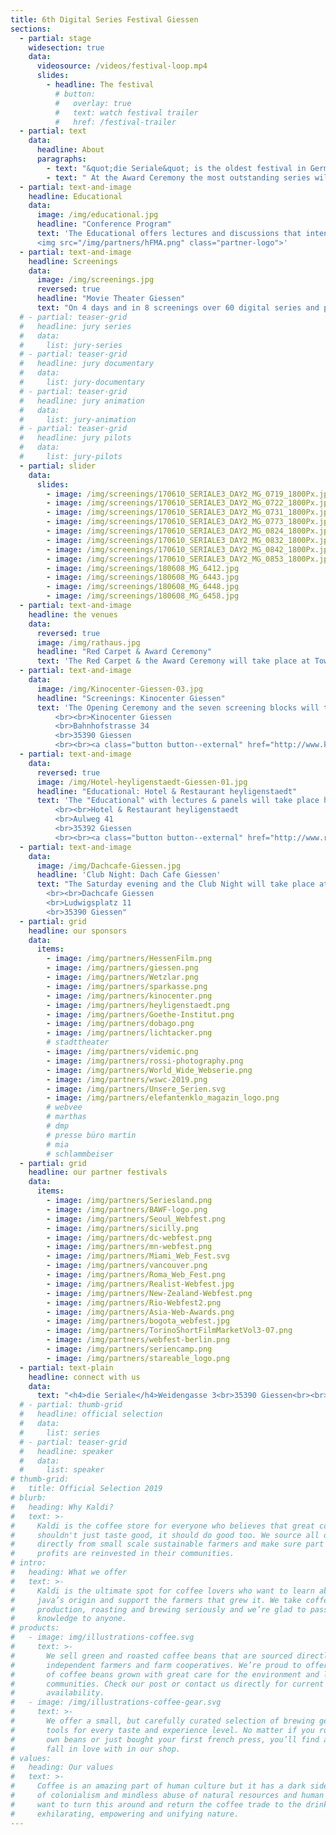 ```yaml
---
title: 6th Digital Series Festival Giessen 
sections:
  - partial: stage
    widesection: true
    data:
      videosource: /videos/festival-loop.mp4
      slides:
        - headline: The festival
          # button:
          #   overlay: true
          #   text: watch festival trailer
          #   href: /festival-trailer
  - partial: text
    data:
      headline: About
      paragraphs:
        - text: "&quot;die Seriale&quot; is the oldest festival in Germany for short form digital series.<br>The four-day festival is dedicated to audience, creators, students and all series fans. The Official Selection with over 60 series and pilots from 18 countries is presented in the local movie theater. The supporting program offers a conference with Q&As, lectures and panel discussions."
        - text: " At the Award Ceremony the most outstanding series will be awarded by an international expert jury. The 5th annual edition of 'die Seriale' has a special focus on Argentinian digitial series."
  - partial: text-and-image
    headline: Educational
    data:
      image: /img/educational.jpg
      headline: "Conference Program"
      text: 'The Educational offers lectures and discussions that intend to bring together film and media scholars with creators. How did the web series world develop in the past two decades? Where are we standing now and what is changing? What are the differences in the dramaturgical structure between short and long form series? What are the up-and-coming ideas and formats? And how do we look at short form digital series from a film- and media-theoretical perspective? The Educational is a cooperation with the "Hessen Film & Media Academy", the network of 13 Hessian universities.
      <img src="/img/partners/hFMA.png" class="partner-logo">'
  - partial: text-and-image
    headline: Screenings
    data:
      image: /img/screenings.jpg
      reversed: true
      headline: "Movie Theater Giessen"
      text: "On 4 days and in 8 screenings over 60 digital series and pilot episodes will be screened. We'll start with an open-air screening in Wetzlar with focus on Hessian series, all other 7 screenings will take place in Kinocenter Giessen. Series from 18 countries offer a versatile program. Numerous series creators will be present and give insights into the production of their series."
  # - partial: teaser-grid
  #   headline: jury series
  #   data:
  #     list: jury-series
  # - partial: teaser-grid
  #   headline: jury documentary
  #   data:
  #     list: jury-documentary
  # - partial: teaser-grid
  #   headline: jury animation
  #   data:
  #     list: jury-animation
  # - partial: teaser-grid
  #   headline: jury pilots
  #   data:
  #     list: jury-pilots
  - partial: slider
    data:
      slides:
        - image: /img/screenings/170610_SERIALE3_DAY2_MG_0719_1800Px.jpg
        - image: /img/screenings/170610_SERIALE3_DAY2_MG_0722_1800Px.jpg
        - image: /img/screenings/170610_SERIALE3_DAY2_MG_0731_1800Px.jpg
        - image: /img/screenings/170610_SERIALE3_DAY2_MG_0773_1800Px.jpg
        - image: /img/screenings/170610_SERIALE3_DAY2_MG_0824_1800Px.jpg
        - image: /img/screenings/170610_SERIALE3_DAY2_MG_0832_1800Px.jpg
        - image: /img/screenings/170610_SERIALE3_DAY2_MG_0842_1800Px.jpg
        - image: /img/screenings/170610_SERIALE3_DAY2_MG_0853_1800Px.jpg
        - image: /img/screenings/180608_MG_6412.jpg
        - image: /img/screenings/180608_MG_6443.jpg
        - image: /img/screenings/180608_MG_6448.jpg
        - image: /img/screenings/180608_MG_6458.jpg
  - partial: text-and-image
    headline: the venues
    data:
      reversed: true
      image: /img/rathaus.jpg
      headline: "Red Carpet & Award Ceremony"
      text: 'The Red Carpet & the Award Ceremony will take place at Townhall Giessen on Sunday.<br><br> Rathaus Giessen / Townhall Giessen<br> Berliner Platz 1<br> 35390 Giessen'
  - partial: text-and-image
    data:
      image: /img/Kinocenter-Giessen-03.jpg
      headline: "Screenings: Kinocenter Giessen"
      text: 'The Opening Ceremony and the seven screening blocks will take place in the centrally located movie theater Kinocenter Giessen.
          <br><br>Kinocenter Giessen
          <br>Bahnhofstrasse 34
          <br>35390 Giessen
          <br><br><a class="button button--external" href="http://www.kinopolis.de/gi" target="_blank">www.kinopolis.de/gi</a>'
  - partial: text-and-image
    data:
      reversed: true
      image: /img/Hotel-heyligenstaedt-Giessen-01.jpg
      headline: "Educational: Hotel & Restaurant heyligenstaedt"
      text: 'The "Educational" with lectures & panels will take place here. The events are free and open for everyone. 
          <br><br>Hotel & Restaurant heyligenstaedt
          <br>Aulweg 41
          <br>35392 Giessen
          <br><br><a class="button button--external" href="http://www.restaurant-heyligenstaedt.de" target="_blank">www.restaurant-heyligenstaedt.de</a>'
  - partial: text-and-image
    data:
      image: /img/Dachcafe-Giessen.jpg
      headline: 'Club Night: Dach Cafe Giessen'
      text: "The Saturday evening and the Club Night will take place at the Dach Cafe, above the roofs of Giessen.
        <br><br>Dachcafe Giessen
        <br>Ludwigsplatz 11
        <br>35390 Giessen"
  - partial: grid
    headline: our sponsors
    data:
      items:
        - image: /img/partners/HessenFilm.png
        - image: /img/partners/giessen.png
        - image: /img/partners/Wetzlar.png
        - image: /img/partners/sparkasse.png
        - image: /img/partners/kinocenter.png
        - image: /img/partners/heyligenstaedt.png
        - image: /img/partners/Goethe-Institut.png
        - image: /img/partners/dobago.png
        - image: /img/partners/lichtacker.png
        # stadttheater
        - image: /img/partners/videmic.png
        - image: /img/partners/rossi-photography.png
        - image: /img/partners/World_Wide_Webserie.png
        - image: /img/partners/wswc-2019.png
        - image: /img/partners/Unsere_Serien.svg
        - image: /img/partners/elefantenklo_magazin_logo.png
        # webvee
        # marthas
        # dmp
        # presse büro martin
        # mia
        # schlammbeiser
  - partial: grid
    headline: our partner festivals
    data:
      items:
        - image: /img/partners/Seriesland.png
        - image: /img/partners/BAWF-logo.png
        - image: /img/partners/Seoul_Webfest.png
        - image: /img/partners/sicilly.png
        - image: /img/partners/dc-webfest.png
        - image: /img/partners/mn-webfest.png
        - image: /img/partners/Miami_Web_Fest.svg
        - image: /img/partners/vancouver.png
        - image: /img/partners/Roma_Web_Fest.png
        - image: /img/partners/Realist-Webfest.jpg
        - image: /img/partners/New-Zealand-Webfest.png
        - image: /img/partners/Rio-Webfest2.png
        - image: /img/partners/Asia-Web-Awards.png
        - image: /img/partners/bogota_webfest.jpg
        - image: /img/partners/TorinoShortFilmMarketVol3-07.png
        - image: /img/partners/webfest-berlin.png
        - image: /img/partners/seriencamp.png
        - image: /img/partners/stareable_logo.png
  - partial: text-plain
    headline: connect with us
    data:
      text: "<h4>die Seriale</h4>Weidengasse 3<br>35390 Giessen<br><br>phone:   +49 641 13295 398<br>e-mail:    info@die-seriale.de"
  # - partial: thumb-grid
  #   headline: official selection
  #   data:
  #     list: series
  # - partial: teaser-grid
  #   headline: speaker
  #   data:
  #     list: speaker
# thumb-grid:
#   title: Official Selection 2019
# blurb:
#   heading: Why Kaldi?
#   text: >-
#     Kaldi is the coffee store for everyone who believes that great coffee
#     shouldn't just taste good, it should do good too. We source all of our beans
#     directly from small scale sustainable farmers and make sure part of the
#     profits are reinvested in their communities.
# intro:
#   heading: What we offer
#   text: >-
#     Kaldi is the ultimate spot for coffee lovers who want to learn about their
#     java’s origin and support the farmers that grew it. We take coffee
#     production, roasting and brewing seriously and we’re glad to pass that
#     knowledge to anyone.
# products:
#   - image: img/illustrations-coffee.svg
#     text: >-
#       We sell green and roasted coffee beans that are sourced directly from
#       independent farmers and farm cooperatives. We’re proud to offer a variety
#       of coffee beans grown with great care for the environment and local
#       communities. Check our post or contact us directly for current
#       availability.
#   - image: /img/illustrations-coffee-gear.svg
#     text: >-
#       We offer a small, but carefully curated selection of brewing gear and
#       tools for every taste and experience level. No matter if you roast your
#       own beans or just bought your first french press, you’ll find a gadget to
#       fall in love with in our shop.
# values:
#   heading: Our values
#   text: >-
#     Coffee is an amazing part of human culture but it has a dark side too – one
#     of colonialism and mindless abuse of natural resources and human lives. We
#     want to turn this around and return the coffee trade to the drink’s
#     exhilarating, empowering and unifying nature.
---
```

